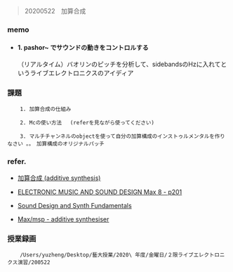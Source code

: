 >20200522　加算合成

### memo

-  #### 1. pashor~ でサウンドの動きをコントロルする


      （リアルタイム）バオリンのピッチを分析して、sidebandsのHzに入れてというライブエレクトロニクスのアイディア




### 課題

        1. 加算合成の仕組み

        2. Mcの使い方法　 (referを見ながら使ってください)

        3. マルチチャンネルのobjectを使って自分の加算構成のインストゥルメンタルを作りなさい 。。　加算構成のオリジナルパッチ

### refer.

- [加算合成 (additive synthesis)](https://doc-0o-60-apps-viewer.googleusercontent.com/viewer/secure/pdf/6as1tvj9h6conpkb97o870n34fluh87i/mi63g7moihho208m9bc903uiftj69hbs/1590111825000/drive/02640362730962680358/ACFrOgDJ0PRBa9l9ME-roe8TWq9AMZuJD4sg-rNJSL06kFq9UuQMf31B-QBIkZ2E2FI7_czlbGNH2wvjRp3i51dfjWD3uybPd_YfCVlpfxgSkikkfc2Sc792ksiAMqWTUnYxbSchbWxAo5ZgGV_T?print=true&nonce=6mel7ndjb5cpg&user=02640362730962680358&hash=pssprm806ke8jeirnd4vqt3gch5h6afs)

- [ELECTRONIC MUSIC AND SOUND DESIGN Max 8 - p201](https://www.academia.edu/40230389/ELECTRONIC_MUSIC_AND_SOUND_DESIGN_Max_8_-volume_1-demo_copy)

- [Sound Design and Synth Fundamentals](https://www.youtube.com/watch?v=NJLIS2MkFe4)

- [Max/msp - additive synthesiser](https://www.youtube.com/watch?v=rpdm9SsOSuw)

### 授業録画

        /Users/yuzheng/Desktop/藝大授業/2020\ 年度/金曜日/２限ライブエレクトロニクス演習/200522
